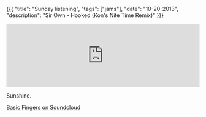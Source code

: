 {{{
  "title": "Sunday listening",
  "tags": ["jams"],
  "date": "10-20-2013",
  "description": "Sir Own - Hooked (Kon's Nite Time Remix)"
}}}


<iframe width="100%" height="166" scrolling="no" frameborder="no" src="https://w.soundcloud.com/player/?url=https%3A//api.soundcloud.com/tracks/47927182"></iframe>

Sunshine.

[Basic Fingers on Soundcloud](https://soundcloud.com/basic-fingers)